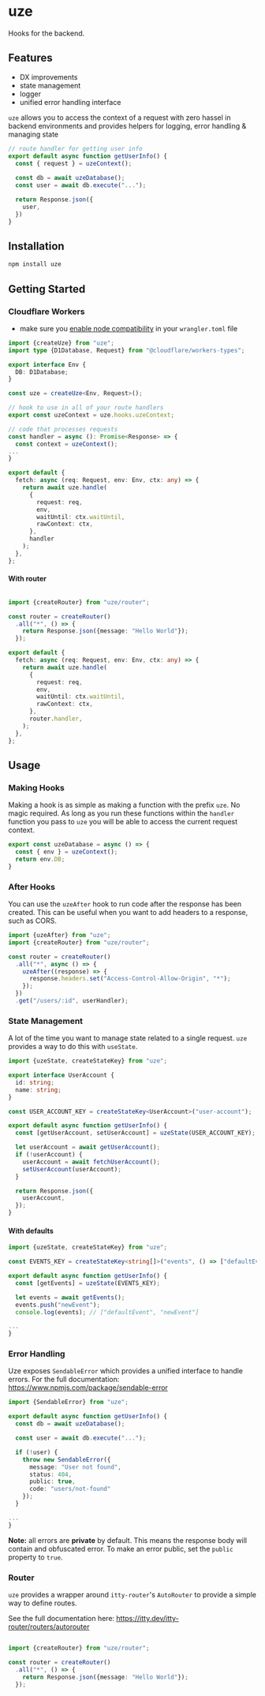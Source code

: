# uze

Hooks for the backend.

## Features

- DX improvements
- state management
- logger
- unified error handling interface

`uze` allows you to access the context of a request with zero hassel in backend environments and provides helpers for
logging, error handling & managing state

```javascript
// route handler for getting user info
export default async function getUserInfo() {
  const { request } = uzeContext();
  
  const db = await uzeDatabase();
  const user = await db.execute("...");

  return Response.json({
    user,
  })
}
```

## Installation

```bash
npm install uze
```

## Getting Started

### Cloudflare Workers

- make sure you [enable node compatibility](https://developers.cloudflare.com/workers/runtime-apis/nodejs/) in your
  `wrangler.toml` file

```typescript
import {createUze} from "uze";
import type {D1Database, Request} from "@cloudflare/workers-types";

export interface Env {
  DB: D1Database;
}

const uze = createUze<Env, Request>();

// hook to use in all of your route handlers
export const uzeContext = uze.hooks.uzeContext;

// code that processes requests
const handler = async (): Promise<Response> => {
  const context = uzeContext();
...
}

export default {
  fetch: async (req: Request, env: Env, ctx: any) => {
    return await uze.handle(
      {
        request: req,
        env,
        waitUntil: ctx.waitUntil,
        rawContext: ctx,
      },
      handler
    );
  },
};
```

#### With router

```typescript

import {createRouter} from "uze/router";

const router = createRouter()
  .all("*", () => {
    return Response.json({message: "Hello World"});
  });

export default {
  fetch: async (req: Request, env: Env, ctx: any) => {
    return await uze.handle(
      {
        request: req,
        env,
        waitUntil: ctx.waitUntil,
        rawContext: ctx,
      },
      router.handler,
    );
  },
};
```

## Usage

### Making Hooks

Making a hook is as simple as making a function with the prefix `uze`. No magic required. As long as you run these
functions within the `handler` function you pass to `uze` you will be able to access the current request context.

```typescript
export const uzeDatabase = async () => {
  const { env } = uzeContext();
  return env.DB;
}
```

### After Hooks

You can use the `uzeAfter` hook to run code after the response has been created. This can be useful when you want to add
headers to a response, such as CORS.

```typescript
import {uzeAfter} from "uze";
import {createRouter} from "uze/router";

const router = createRouter()
  .all("*", async () => {
    uzeAfter((response) => {
      response.headers.set("Access-Control-Allow-Origin", "*");
    });
  })
  .get("/users/:id", userHandler);
```

### State Management

A lot of the time you want to manage state related to a single request. `uze` provides a way to do this with `useState`.

```typescript
import {uzeState, createStateKey} from "uze";

export interface UserAccount {
  id: string;
  name: string;
}

const USER_ACCOUNT_KEY = createStateKey<UserAccount>("user-account");

export default async function getUserInfo() {
  const [getUserAccount, setUserAccount] = uzeState(USER_ACCOUNT_KEY);

  let userAccount = await getUserAccount();
  if (!userAccount) {
    userAccount = await fetchUserAccount();
    setUserAccount(userAccount);
  }

  return Response.json({
    userAccount,
  });
}
```

#### With defaults

```typescript
import {uzeState, createStateKey} from "uze";

const EVENTS_KEY = createStateKey<string[]>("events", () => ["defaultEvent"]);

export default async function getUserInfo() {
  const [getEvents] = uzeState(EVENTS_KEY);

  let events = await getEvents();
  events.push("newEvent");
  console.log(events); // ["defaultEvent", "newEvent"]

...
}
```

### Error Handling

Uze exposes `SendableError` which provides a unified interface to handle errors. For the full
documentation: https://www.npmjs.com/package/sendable-error

```typescript
import {SendableError} from "uze";

export default async function getUserInfo() {
  const db = await uzeDatabase();

  const user = await db.execute("...");

  if (!user) {
    throw new SendableError({
      message: "User not found",
      status: 404,
      public: true,
      code: "users/not-found"
    });
  }

...
}
```

**Note:** all errors are __private__ by default. This means the response body will contain and obfuscated error. To make
an error public, set the `public` property to `true`.

### Router

`uze` provides a wrapper around `itty-router`'s `AutoRouter` to provide a simple way to define routes.

See the full documentation here: https://itty.dev/itty-router/routers/autorouter

```typescript

import {createRouter} from "uze/router";

const router = createRouter()
  .all("*", () => {
    return Response.json({message: "Hello World"});
  });
```
